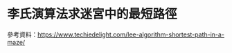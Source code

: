# 李氏演算法求迷宮中的最短路徑









參考資料：https://www.techiedelight.com/lee-algorithm-shortest-path-in-a-maze/
